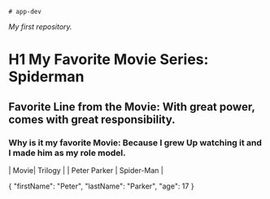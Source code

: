 	# app-dev
*My first repository.*
# H1 My Favorite Movie Series: Spiderman
## Favorite Line from the Movie: With great power, comes with great responsibility.
### Why is it my favorite Movie: Because I grew Up watching it and I made him as my role model.

| Movie| Trilogy |
| Peter Parker | Spider-Man |

{
  "firstName": "Peter",
  "lastName": "Parker",
  "age": 17
}
